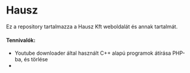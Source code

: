 # Hausz

Ez a repository tartalmazza a Hausz Kft weboldalát és annak tartalmát.

#### Tennivalók:

- Youtube downloader által használt C++ alapú programok átírása PHP-ba, és törlése
- 
